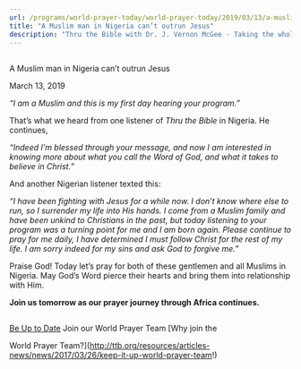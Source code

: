 ```yaml
---
url: /programs/world-prayer-today/world-prayer-today/2019/03/13/a-muslim-man-in-nigeria-can-t-outrun-jesus
title: "A Muslim man in Nigeria can’t outrun Jesus"
description: "Thru the Bible with Dr. J. Vernon McGee - Taking the whole Word to the whole world"
---
```







## 
 A Muslim man in Nigeria can’t outrun Jesus


March 13, 2019




*“I am a Muslim and this is my first day hearing your program.”* 


That’s what we heard from one listener of *Thru the Bible* in Nigeria. He continues,


*“Indeed I’m blessed through your message, and now I am interested in knowing more about what you call the Word of God, and what it takes to believe in Christ.”*


And another Nigerian listener texted this:


*“I have been fighting with Jesus for a while now. I don’t know where else to run, so I surrender my life into His hands. I come from a Muslim family and have been unkind to Christians in the past, but today listening to your program was a turning point for me and I am born again. Please continue to pray for me daily, I have determined I must follow Christ for the rest of my life. I am sorry indeed for my sins and ask God to forgive me.”*


Praise God! Today let’s pray for both of these gentlemen and all Muslims in Nigeria. May God’s Word pierce their hearts and bring them into relationship with Him. 


**Join us tomorrow as our prayer journey through Africa continues.**







## 




[Be Up to Date](http://feeds.feedburner.com/WorldPrayerToday "World Prayer Today RSS Feed")
Join our World Prayer Team
[Why join the  

World Prayer Team?](http://ttb.org/resources/articles-news/news/2017/03/26/keep-it-up-world-prayer-team!)




